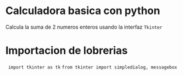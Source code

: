 # Calculadora basica con python
Calcula la suma de 2 numeros enteros usando la interfaz ``Tkinter``

# Importacion de lobrerias
`` import tkinter as tk``
``from tkinter import simpledialog, messagebox``
